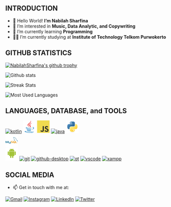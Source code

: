## **INTRODUCTION**
- 👋 Hello World! **I’m Nabilah Sharfina**
- 👀 I’m interested in **Music, Data Analytic, and Copywriting**
- 🌱 I’m currently learning **Programming**
- 👩‍🎓 I’m currently studying at **Institute of Technology Telkom Purwokerto**

<!---
NabilahSharfina/NabilahSharfina is a ✨ special ✨ repository because its `README.md` (this file) appears on your GitHub profile.
You can click the Preview link to take a look at your changes.
--->

## **GITHUB STATISTICS**
[![NabilahSharfina's github trophy](https://github-profile-trophy.vercel.app/?username=NabilahSharfina&row=1&theme=gruvbox)](https://github.com/NabilahSharfina/github-profile-trophy)

![Github stats](https://github-readme-stats.vercel.app/api?username=NabilahSharfina&show_icons=true&theme=tokyonight)

![Streak Stats](https://github-readme-streak-stats.herokuapp.com/?user=NabilahSharfina&theme=tokyonight)

![Most Used Languages](https://github-readme-stats.vercel.app/api/top-langs?username=NabilahSharfina&show_icons=true&locale=en&layout=compact&theme=tokyonight)

## **LANGUAGES, DATABASE, and TOOLS**  
<a href="https://kotlinlang.org" target="_blank"><img src="https://www.vectorlogo.zone/logos/kotlinlang/kotlinlang-icon.svg" alt="kotlin" width="40" height="40"/></a>
<a href="https://www.java.com" target="_blank"><img src="https://raw.githubusercontent.com/devicons/devicon/master/icons/java/java-original.svg" alt="java" width="40" height="40"/></a> 
<a href="https://developer.mozilla.org/en-US/docs/Web/JavaScript" target="_blank"><img src="https://raw.githubusercontent.com/devicons/devicon/master/icons/javascript/javascript-original.svg" alt="javascript" width="40" height="40"/></a>
<a href="https://www.php.net/" target="_blank"><img src="https://www.php.net/images/logos/php-logo.svg" alt="java" width="40" height="40"/></a>
<a href="https://www.python.org" target="_blank"><img src="https://raw.githubusercontent.com/devicons/devicon/master/icons/python/python-original.svg" alt="python" width="40" height="40"/></a>
<br>
<a href="https://www.mysql.com/" target="_blank"><img src="https://raw.githubusercontent.com/devicons/devicon/master/icons/mysql/mysql-original-wordmark.svg" alt="mysql" width="40" height="40"/></a> 
<br>
<a href="https://developer.android.com" target="_blank"><img src="https://raw.githubusercontent.com/devicons/devicon/master/icons/android/android-original-wordmark.svg" alt="android" width="40" height="40"/></a>
<a href="https://git-scm.com/" target="_blank"><img src="https://www.vectorlogo.zone/logos/git-scm/git-scm-icon.svg" alt="git" width="40" height="40"/></a> 
<a href="https://desktop.github.com/" target="_blank"><img src="https://desktop.github.com/images/desktop-icon.svg" alt="github-desktop" width="40" height="40"/></a>
<a href="https://www.qt.io/" target="_blank"><img src="https://upload.wikimedia.org/wikipedia/commons/0/0b/Qt_logo_2016.svg" alt="qt" width="40" height="40"/></a>
<a href="https://code.visualstudio.com/" target="_blank"><img src="https://storage.googleapis.com/kotakode-prod-public/images/8b5b4ffa-a442-40b0-8e98-01a8c967a1bf-vscode.png" alt="vscode" width="80" height="40"/></a>
<a href="https://www.apachefriends.org/index.html" target="_blank"><img src="https://www.apachefriends.org/images/xampp-logo-ac950edf.svg" alt="xampp" width="40" height="40"/></a> 

## **SOCIAL MEDIA**
- 📫 Get in touch with me at:

<a href="https://mail.google.com/mail/u/nabilahsharfina20@gmail.com" target="_blank"><img src="https://img.shields.io/badge/Gmail-D14836?style=flat-square&logo=gmail&logoColor=white" alt="Gmail"></a>
<a href="https://www.instagram.com/nabilah.sharfina" target="_blank"><img src="https://img.shields.io/badge/Instagram-%23E4405F.svg?&style=flat-square&logo=instagram&logoColor=white" alt="Instagram"></a>
<a href="https://www.linkedin.com/in/nabilah-sharfina" target="_blank"><img src="https://img.shields.io/badge/LinkedIn-%230a66c2.svg?&style=flat-square&logo=linkedin&logoColor=white" alt="LinkedIn"></a>
<a href="https://www.twitter.com/NabilahSharfina" target="_blank"><img src="https://img.shields.io/badge/Twitter-%231da1f2.svg?&style=flat-square&logo=twitter&logoColor=white" alt="Twitter"></a>
